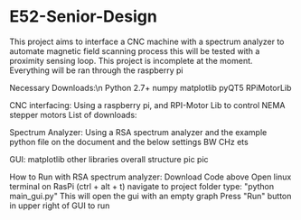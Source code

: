# E52-Senior-Design
This project aims to interface a CNC machine with a spectrum analyzer to automate magnetic field scanning process
this will be tested with a proximity sensing loop. This project is incomplete at the moment. Everything will be ran through the raspberry pi


Necessary Downloads:\n
Python 2.7+
numpy
matplotlib
pyQT5
RPiMotorLib


CNC interfacing:
Using a raspberry pi, and RPI-Motor Lib to control NEMA stepper motors
List of downloads:


Spectrum Analyzer:
Using a RSA spectrum analyzer and the example python file on the document and the below settings
BW
CHz
ets

GUI:
matplotlib
other libraries
overall structure
pic 
pic

How to Run with RSA spectrum analyzer:
  Download Code above
  Open linux terminal on RasPi (ctrl + alt + t)
  navigate to project folder
  type: "python main_gui.py"
  This will open the gui with an empty graph
  Press "Run" button in upper right of GUI to run 
